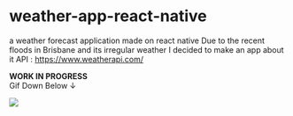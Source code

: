 # weather-app-react-native
a weather forecast application made on react native 
Due to the recent floods in Brisbane and its irregular weather I decided to make an app about it 
API : https://www.weatherapi.com/ <br>

<strong>WORK IN PROGRESS</strong> 
<br>Gif Down Below  &#8595;

![](https://imgur.com/a/GHbqnzj)
